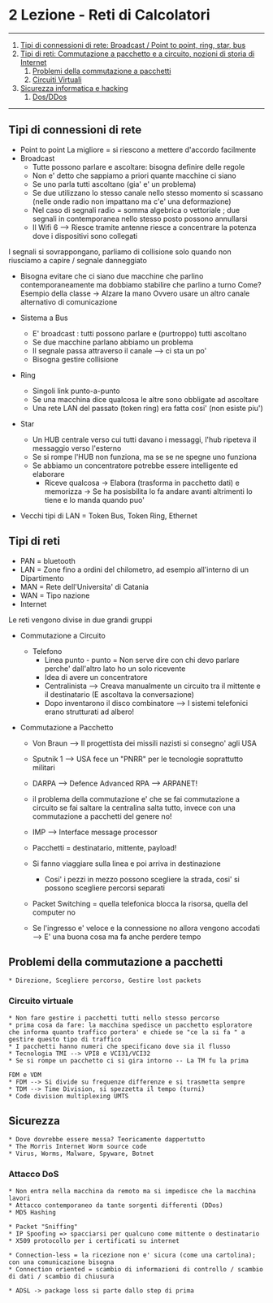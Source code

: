 # 2 Lezione - Reti di Calcolatori

---

1. [Tipi di connessioni di rete: Broadcast / Point to point, ring, star, bus](#tipi-di-connessioni-di-rete)
2. [Tipi di reti: Commutazione a pacchetto e a circuito, nozioni di storia di Internet](#tipi-di-reti)
    1. [Problemi della commutazione a pacchetti](#problemi-della-commutazione-a-pacchetti)
    2. [Circuiti Virtuali](#circuito-virtuale)
3. [Sicurezza informatica e hacking](#sicurezza)
    1. [Dos/DDos](#attacco-dos)


---

## Tipi di connessioni di rete

*  Point to point
    La migliore = si riescono a mettere d'accordo facilmente
* Broadcast
    * Tutte possono parlare e ascoltare: bisogna definire delle regole
    * Non e' detto che sappiamo a priori quante macchine ci siano
    * Se uno parla tutti ascoltano (gia' e' un problema)
    * Se due utilizzano lo stesso canale nello stesso momento si scassano (nelle onde radio non impattano ma c'e' una deformazione)
    * Nel caso di segnali radio = somma algebrica o vettoriale ; due segnali in contemporanea nello stesso posto possono annullarsi 
    * Il Wifi 6 --> Riesce tramite antenne riesce a concentrare la potenza dove i dispositivi sono collegati

I segnali si sovrappongano, parliamo di collisione solo quando non riusciamo a capire / segnale danneggiato

* Bisogna evitare che ci siano due macchine che parlino contemporaneamente ma dobbiamo stabilire che parlino a turno
Come? Esempio della classe -> Alzare la mano
Ovvero usare un altro canale alternativo di comunicazione

* Sistema a Bus
    * E' broadcast : tutti possono parlare e (purtroppo) tutti ascoltano
    * Se due macchine parlano abbiamo un problema
    * Il segnale passa attraverso il canale --> ci sta un po'
    * Bisogna gestire collisione
* Ring 
    * Singoli link punto-a-punto
    * Se una macchina dice qualcosa le altre sono obbligate ad ascoltare
    * Una rete LAN del passato (token ring) era fatta cosi' (non esiste piu')
* Star
    * Un HUB centrale verso cui tutti davano i messaggi, l'hub ripeteva il messaggio verso l'esterno
    * Se si rompe l'HUB non funziona, ma se se ne spegne uno funziona
    * Se abbiamo un concentratore potrebbe essere intelligente ed elaborare 
        * Riceve qualcosa -> Elabora (trasforma in pacchetto dati) e memorizza -> Se ha posisbilita lo fa andare avanti altrimenti lo tiene e lo manda quando puo' 

* Vecchi tipi di LAN = Token Bus, Token Ring, Ethernet 

## Tipi di reti

* PAN = bluetooth 
* LAN = Zone fino a ordini del chilometro, ad esempio all'interno di un Dipartimento
* MAN = Rete dell'Universita' di Catania
* WAN = Tipo nazione
* Internet 

Le reti vengono divise in due grandi gruppi 

* Commutazione a Circuito 
    * Telefono 
        * Linea punto - punto = Non serve dire con chi devo parlare perche' dall'altro lato ho un solo ricevente
        * Idea di avere un concentratore 
        * Centralinista --> Creava manualmente un circuito tra il mittente e il destinatario (E ascoltava la conversazione)
        * Dopo inventarono il disco combinatore --> I sistemi telefonici erano strutturati ad albero!

* Commutazione a Pacchetto 
    * Von Braun --> Il progettista dei missili nazisti si consegno' agli USA 
    * Sputnik 1 --> USA fece un "PNRR" per le tecnologie soprattutto militari
    * DARPA --> Defence Advanced RPA --> ARPANET! 
    * il problema della commutazione e' che se fai commutazione a circuito se fai saltare la centralina salta tutto, invece con una commutazione a pacchetti del genere no!
    * IMP --> Interface message processor 

    * Pacchetti = destinatario, mittente, payload! 
    * Si fanno viaggiare sulla linea e poi arriva in destinazione
        * Cosi' i pezzi in mezzo possono scegliere la strada, cosi' si possono scegliere percorsi separati 
    * Packet Switching = quella telefonica blocca la risorsa, quella del computer no
    * Se l'ingresso e' veloce e la connessione no allora vengono accodati --> E' una buona cosa ma fa anche perdere tempo

## Problemi della commutazione a pacchetti
    * Direzione, Scegliere percorso, Gestire lost packets

### Circuito virtuale
    * Non fare gestire i pacchetti tutti nello stesso percorso 
    * prima cosa da fare: la macchina spedisce un pacchetto esploratore che informa quanto traffico portera' e chiede se "ce la si fa " a gestire questo tipo di traffico
    * I pacchetti hanno numeri che specificano dove sia il flusso 
    * Tecnologia TMI --> VPI8 e VCI31/VCI32 
    * Se si rompe un pacchetto ci si gira intorno -- La TM fu la prima 

    FDM e VDM 
    * FDM --> Si divide su frequenze differenze e si trasmetta sempre
    * TDM --> Time Division, si spezzetta il tempo (turni)
    * Code division multiplexing UMTS

## Sicurezza 
    * Dove dovrebbe essere messa? Teoricamente dappertutto
    * The Morris Internet Worm source code
    * Virus, Worms, Malware, Spyware, Botnet

### Attacco DoS
    * Non entra nella macchina da remoto ma si impedisce che la macchina lavori
    * Attacco contemporaneo da tante sorgenti differenti (DDos)
    * MD5 Hashing 

    * Packet "Sniffing"
    * IP Spoofing => spacciarsi per qualcuno come mittente o destinatario
    * X509 protocollo per i certificati su internet

    * Connection-less = la ricezione non e' sicura (come una cartolina); con una comunicazione bisogna 
    * Connection oriented = scambio di informazioni di controllo / scambio di dati / scambio di chiusura

    * ADSL -> package loss si parte dallo step di prima



